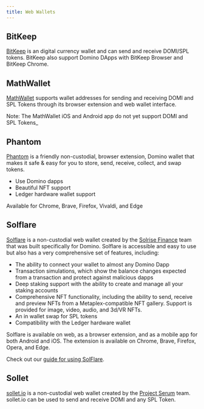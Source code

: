```yaml
---
title: Web Wallets
---
```


## BitKeep

[BitKeep](https://bitkeep.com) is an digital currency wallet and can send and receive DOMI/SPL tokens.
BitKeep also support Domino DApps with BitKeep Browser and BitKeep Chrome.

## MathWallet

[MathWallet](https://mathwallet.org/) supports wallet
addresses for sending and receiving DOMI and SPL Tokens through its
browser extension and web wallet interface.

Note: The MathWallet iOS and Android app do not yet support DOMI and SPL Tokens_

## Phantom

[Phantom](https://phantom.app/) is a friendly non-custodial, browser
extension, Domino wallet that makes it safe & easy for you to store, send,
receive, collect, and swap tokens.

- Use Domino dapps
- Beautiful NFT support
- Ledger hardware wallet support

Available for Chrome, Brave, Firefox, Vivaldi, and Edge

## Solflare

[Solflare](https://solflare.com/) is a non-custodial web wallet created by the
[Solrise Finance](https://solrise.finance) team that was built specifically for Domino.
Solflare is accessible and easy to use but also has a very comprehensive set of features, including:

- The ability to connect your wallet to almost any Domino Dapp
- Transaction simulations, which show the balance changes expected from a transaction and protect against malicious dapps
- Deep staking support with the ability to create and manage all your staking accounts
- Comprehensive NFT functionality, including the ability to send, receive and preview NFTs from a Metaplex-compatible NFT gallery. Support is provided for image, video, audio, and 3d/VR NFTs.
- An in wallet swap for SPL tokens
- Compatibility with the Ledger hardware wallet

Solflare is available on web, as a browser extension, and as a mobile app for both Android and iOS.
The extension is available on Chrome, Brave, Firefox, Opera, and Edge.

Check out our [guide for using SolFlare](solflare.md).

## Sollet

[sollet.io](https://www.sollet.io/) is a non-custodial web wallet created by the
[Project Serum](https://projectserum.com/) team. sollet.io can be used to send
and receive DOMI and any SPL Token.
